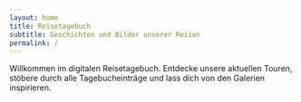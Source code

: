 ```yaml
---
layout: home
title: Reisetagebuch
subtitle: Geschichten und Bilder unserer Reisen
permalink: /
---
```


Willkommen im digitalen Reisetagebuch. Entdecke unsere aktuellen Touren, stöbere durch alle Tagebucheinträge und lass dich von den Galerien inspirieren.
